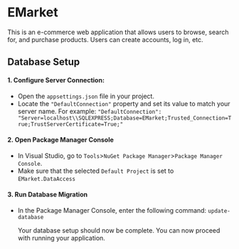 # EMarket
This is an e-commerce web application that allows users to browse, search for, and purchase products. Users can create accounts, log in, etc.

## Database Setup
#### 1. Configure Server Connection:
* Open the `appsettings.json` file in your project.
* Locate the `"DefaultConnection"` property and set its value to match your server name. For example: `"DefaultConnection": "Server=localhost\\SQLEXPRESS;Database=EMarket;Trusted_Connection=True;TrustServerCertificate=True;"`

#### 2. Open Package Manager Console
* In Visual Studio, go to `Tools`>`NuGet Package Manager`>`Package Manager Console`.
* Make sure that the selected `Default Project` is set to `EMarket.DataAccess`

#### 3. Run Database Migration
* In the Package Manager Console, enter the following command: `update-database`

  Your database setup should now be complete. You can now proceed with running your application.

